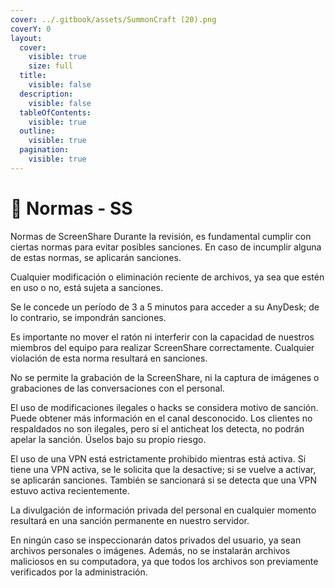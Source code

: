 ```yaml
---
cover: ../.gitbook/assets/SummonCraft (20).png
coverY: 0
layout:
  cover:
    visible: true
    size: full
  title:
    visible: false
  description:
    visible: false
  tableOfContents:
    visible: true
  outline:
    visible: true
  pagination:
    visible: true
---
```


# 📑 Normas - SS

Normas de ScreenShare Durante la revisión, es fundamental cumplir con ciertas normas para evitar posibles sanciones. En caso de incumplir alguna de estas normas, se aplicarán sanciones.

Cualquier modificación o eliminación reciente de archivos, ya sea que estén en uso o no, está sujeta a sanciones.

Se le concede un período de 3 a 5 minutos para acceder a su AnyDesk; de lo contrario, se impondrán sanciones.

Es importante no mover el ratón ni interferir con la capacidad de nuestros miembros del equipo para realizar ScreenShare correctamente. Cualquier violación de esta norma resultará en sanciones.

No se permite la grabación de la ScreenShare, ni la captura de imágenes o grabaciones de las conversaciones con el personal.

El uso de modificaciones ilegales o hacks se considera motivo de sanción. Puede obtener más información en el canal ⁠⁠desconocido. Los clientes no respaldados no son ilegales, pero si el anticheat los detecta, no podrán apelar la sanción. Úselos bajo su propio riesgo.

El uso de una VPN está estrictamente prohibido mientras está activa. Si tiene una VPN activa, se le solicita que la desactive; si se vuelve a activar, se aplicarán sanciones. También se sancionará si se detecta que una VPN estuvo activa recientemente.

La divulgación de información privada del personal en cualquier momento resultará en una sanción permanente en nuestro servidor.

En ningún caso se inspeccionarán datos privados del usuario, ya sean archivos personales o imágenes. Además, no se instalarán archivos maliciosos en su computadora, ya que todos los archivos son previamente verificados por la administración.
